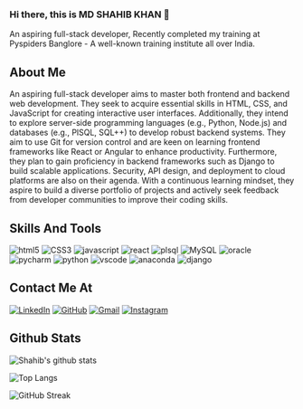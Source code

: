 ### Hi there, this is MD SHAHIB KHAN 👋

An aspiring full-stack developer, Recently completed my training at Pyspiders Banglore - A well-known training institute all over India.

## About Me
An aspiring full-stack developer aims to master both frontend and backend web development. They seek to acquire essential skills in HTML, CSS, and JavaScript for creating interactive user interfaces. Additionally, they intend to explore server-side programming languages (e.g., Python, Node.js) and databases (e.g., PlSQL, SQL++) to develop robust backend systems. They aim to use Git for version control and are keen on learning frontend frameworks like React or Angular to enhance productivity. Furthermore, they plan to gain proficiency in backend frameworks such as Django to build scalable applications. Security, API design, and deployment to cloud platforms are also on their agenda. With a continuous learning mindset, they aspire to build a diverse portfolio of projects and actively seek feedback from developer communities to improve their coding skills.

## Skills And Tools
![html5](https://img.shields.io/badge/HTML5-E34F26?style=for-the-badge&logo=html5&logoColor=white)
![CSS3](https://img.shields.io/badge/CSS3-1572B6?style=for-the-badge&logo=css3&logoColor=white)
![javascript](https://img.shields.io/badge/JavaScript-323330?style=for-the-badge&logo=javascript&logoColor=F7DF1E)
![react](https://img.shields.io/badge/React-20232A?style=for-the-badge&logo=react&logoColor=61DAFB)
![plsql](https://img.shields.io/badge/PLSQL-F80000?style=for-the-badge&logo=oracle&logoColor=black)
![MySQL](https://img.shields.io/badge/MySQL-005C84?style=for-the-badge&logo=mysql&logoColor=white)
![oracle](https://img.shields.io/badge/Oracle-F80000?style=for-the-badge&logo=Oracle&logoColor=white)
![pycharm](https://img.shields.io/badge/PyCharm-000000.svg?&style=for-the-badge&logo=PyCharm&logoColor=white)
![python](https://img.shields.io/badge/Python-FFD43B?style=for-the-badge&logo=python&logoColor=blue)
![vscode](https://img.shields.io/badge/VSCode-0078D4?style=for-the-badge&logo=visual%20studio%20code&logoColor=white)
![anaconda](https://img.shields.io/badge/conda-342B029.svg?&style=for-the-badge&logo=anaconda&logoColor=white)
![django](https://img.shields.io/badge/Django-092E20?style=for-the-badge&logo=django&logoColor=green)

## Contact Me At
[![LinkedIn](https://img.shields.io/badge/linkedin-%230077B5.svg?style=for-the-badge&logo=linkedin&logoColor=white)](www.linkedin.com/in/khan-shahib-38290b265)
[![GitHub](https://img.shields.io/badge/github-%23121011.svg?style=for-the-badge&logo=github&logoColor=white)](https://github.com/mr-khan-06)
[![Gmail](https://img.shields.io/badge/Gmail-D14836?style=for-the-badge&logo=gmail&logoColor=white)](https://mail.google.com/mail/u/0/#inbox?compose=new)
[![Instagram](https://img.shields.io/badge/Instagram-%23E4405F.svg?style=for-the-badge&logo=Instagram&logoColor=white)](https://www.instagram.com/mr_.khan_.06)

## Github Stats
![Shahib's github stats](https://github-readme-stats.vercel.app/api?username=mr-khan-06)

![Top Langs](https://github-readme-stats.vercel.app/api/top-langs/?username=mr-khan-06)

![GitHub Streak](https://github-readme-streak-stats.herokuapp.com?user=mr-khan-06)

<!--
**mr-khan-06/mr-khan-06** is a ✨ _special_ ✨ repository because its `README.md` (this file) appears on your GitHub profile.

Here are some ideas to get you started:

- 🔭 I’m currently working on ...
- 🌱 I’m currently learning ...
- 👯 I’m looking to collaborate on ...
- 🤔 I’m looking for help with ...
- 💬 Ask me about ...
- 📫 How to reach me: ...
- 😄 Pronouns: ...
- ⚡ Fun fact: ...
-->
